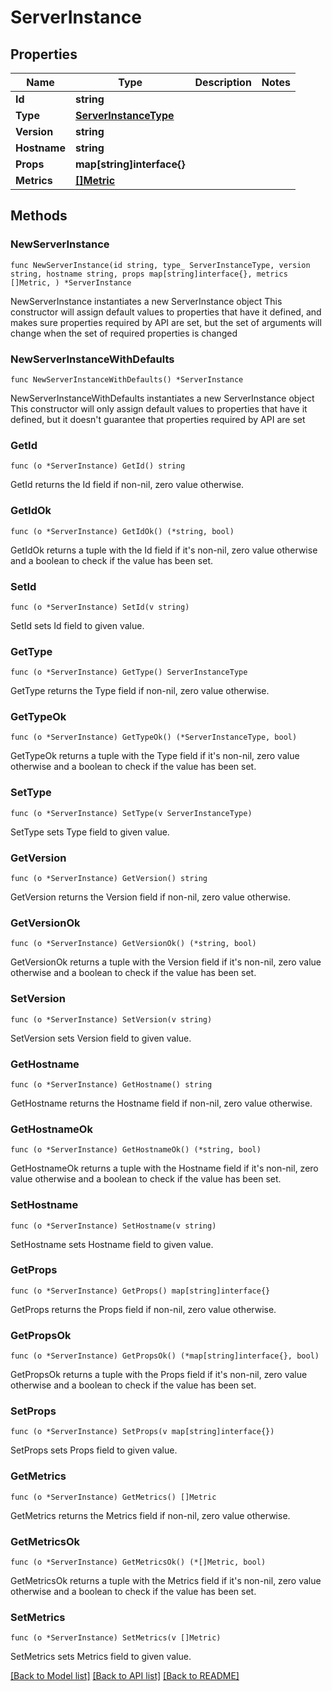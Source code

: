 # ServerInstance

## Properties

Name | Type | Description | Notes
------------ | ------------- | ------------- | -------------
**Id** | **string** |  | 
**Type** | [**ServerInstanceType**](ServerInstanceType.md) |  | 
**Version** | **string** |  | 
**Hostname** | **string** |  | 
**Props** | **map[string]interface{}** |  | 
**Metrics** | [**[]Metric**](Metric.md) |  | 

## Methods

### NewServerInstance

`func NewServerInstance(id string, type_ ServerInstanceType, version string, hostname string, props map[string]interface{}, metrics []Metric, ) *ServerInstance`

NewServerInstance instantiates a new ServerInstance object
This constructor will assign default values to properties that have it defined,
and makes sure properties required by API are set, but the set of arguments
will change when the set of required properties is changed

### NewServerInstanceWithDefaults

`func NewServerInstanceWithDefaults() *ServerInstance`

NewServerInstanceWithDefaults instantiates a new ServerInstance object
This constructor will only assign default values to properties that have it defined,
but it doesn't guarantee that properties required by API are set

### GetId

`func (o *ServerInstance) GetId() string`

GetId returns the Id field if non-nil, zero value otherwise.

### GetIdOk

`func (o *ServerInstance) GetIdOk() (*string, bool)`

GetIdOk returns a tuple with the Id field if it's non-nil, zero value otherwise
and a boolean to check if the value has been set.

### SetId

`func (o *ServerInstance) SetId(v string)`

SetId sets Id field to given value.


### GetType

`func (o *ServerInstance) GetType() ServerInstanceType`

GetType returns the Type field if non-nil, zero value otherwise.

### GetTypeOk

`func (o *ServerInstance) GetTypeOk() (*ServerInstanceType, bool)`

GetTypeOk returns a tuple with the Type field if it's non-nil, zero value otherwise
and a boolean to check if the value has been set.

### SetType

`func (o *ServerInstance) SetType(v ServerInstanceType)`

SetType sets Type field to given value.


### GetVersion

`func (o *ServerInstance) GetVersion() string`

GetVersion returns the Version field if non-nil, zero value otherwise.

### GetVersionOk

`func (o *ServerInstance) GetVersionOk() (*string, bool)`

GetVersionOk returns a tuple with the Version field if it's non-nil, zero value otherwise
and a boolean to check if the value has been set.

### SetVersion

`func (o *ServerInstance) SetVersion(v string)`

SetVersion sets Version field to given value.


### GetHostname

`func (o *ServerInstance) GetHostname() string`

GetHostname returns the Hostname field if non-nil, zero value otherwise.

### GetHostnameOk

`func (o *ServerInstance) GetHostnameOk() (*string, bool)`

GetHostnameOk returns a tuple with the Hostname field if it's non-nil, zero value otherwise
and a boolean to check if the value has been set.

### SetHostname

`func (o *ServerInstance) SetHostname(v string)`

SetHostname sets Hostname field to given value.


### GetProps

`func (o *ServerInstance) GetProps() map[string]interface{}`

GetProps returns the Props field if non-nil, zero value otherwise.

### GetPropsOk

`func (o *ServerInstance) GetPropsOk() (*map[string]interface{}, bool)`

GetPropsOk returns a tuple with the Props field if it's non-nil, zero value otherwise
and a boolean to check if the value has been set.

### SetProps

`func (o *ServerInstance) SetProps(v map[string]interface{})`

SetProps sets Props field to given value.


### GetMetrics

`func (o *ServerInstance) GetMetrics() []Metric`

GetMetrics returns the Metrics field if non-nil, zero value otherwise.

### GetMetricsOk

`func (o *ServerInstance) GetMetricsOk() (*[]Metric, bool)`

GetMetricsOk returns a tuple with the Metrics field if it's non-nil, zero value otherwise
and a boolean to check if the value has been set.

### SetMetrics

`func (o *ServerInstance) SetMetrics(v []Metric)`

SetMetrics sets Metrics field to given value.



[[Back to Model list]](../README.md#documentation-for-models) [[Back to API list]](../README.md#documentation-for-api-endpoints) [[Back to README]](../README.md)


